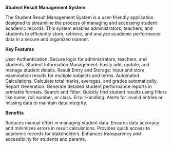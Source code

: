 **Student Result Management System**

The Student Result Management System is a user-friendly application designed to streamline the process of managing and accessing student academic records. This system enables administrators, teachers, and students to efficiently store, retrieve, and analyze academic performance data in a secure and organized manner.

**Key Features**

User Authentication: Secure login for administrators, teachers, and students.
Student Information Management: Easily add, update, and manage student details.
Result Entry and Storage: Input and store examination results for multiple subjects and terms.
Automated Calculations: Calculate total marks, averages, and grades automatically.
Report Generation: Generate detailed student performance reports in printable formats.
Search and Filter: Quickly find student results using filters like name, roll number, or class.
Error Handling: Alerts for invalid entries or missing data to maintain data integrity.

**Benefits**

Reduces manual effort in managing student data.
Ensures data accuracy and minimizes errors in result calculations.
Provides quick access to academic records for stakeholders.
Enhances transparency and accessibility for students and parents.
